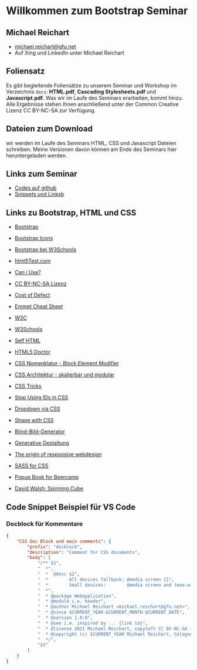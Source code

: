 # Willkommen zum Bootstrap Seminar

## Michael Reichart

-   michael.reichart@gfu.net
-   Auf Xing und LinkedIn unter Michael Reichart

## Foliensatz

Es gibt begleitende Foliensätze zu unserem Seminar und Workshop im Verzeichnis `docs`: **HTML.pdf**, **Cascading Stylesheets.pdf** und **Javascript.pdf**. Was wir im Laufe des Seminars erarbeiten, kommt hinzu. Alle Ergebnisse stehen Ihnen anschließend unter der Common Creative Lizenz CC BY-NC-SA zur Verfügung.

## Dateien zum Download

wir werden im Laufe des Seminars HTML, CSS und Javascript Dateien schreiben. Meine Versionen davon können am Ende des Seminars hier heruntergeladen werden.

## Links zum Seminar

-   [Codes auf github](https://github.com/zenbox/workshop/)
-   [Snippets und Linksb](https://github.com/zenbox/settings-snippets-and-links)

## Links zu Bootstrap, HTML und CSS

-   [Bootstrap](https://getbootstrap.com/)
-   [Bootstrap Icons](https://icons.getbootstrap.com/)
-   [Bootstrap bei W3Schools](https://www.w3schools.com/bootstrap5/index.php)
-   [html5Test.com](http://html5test.com/index.html)
-   [Can i Use?](https://caniuse.com/)
-   [CC BY-NC-SA Lizenz](https://creativecommons.org/licenses/by-nc-sa/3.0/de/)
-   [Cost of Defect](http://thklein.com/de_DE/cost-of-defect/)
-   [Emmet Cheat Sheet](https://docs.emmet.io/cheat-sheet/)

-   [W3C](https://www.w3.org/TR/)
-   [W3Schools](https://www.w3schools.com/)
-   [Self HTML](https://wiki.selfhtml.org/)
-   [HTML5 Doctor](http://html5doctor.com/)

-   [CSS Nomenklatur - Block Element Modifier](http://getbem.com/introduction/)
-   [CSS Architektur - skalierbar und modular](http://smacss.com/)

-   [CSS Tricks](https://css-tricks.com/)
-   [Stop Using IDs in CSS](https://medium.com/@zenbox/stop-using-ids-in-css-e79a860838c6)
-   [Dropdown via CSS](https://css-tricks.com/solved-with-css-dropdown-menus/)
-   [Shape with CSS](https://css-tricks.com/the-shapes-of-css/)

-   [Blind-Bild-Generator](https://picsum.photos/)
-   [Generative Gestaltung](http://www.generative-gestaltung.de/)
-   [The origin of responsive webdesign](https://alistapart.com/article/responsive-web-design/)
-   [SASS for CSS](https://sass-lang.com/guide)

-   [Popup Book for Beercamp](https://2012.beercamp.nclud.com/)
-   [David Walsh: Spinning Cube](https://davidwalsh.name/css-cube)

## Code Snippet Beispiel für VS Code

### Docblock für Kommentare

```json
{
    "CSS Doc Block and main comments": {
        "prefix": "docblock",
        "description": "Comment for CSS documents",
        "body": [
            "/** $1",
            "  *",
            "  *  @desc $2",
            "  *        All devices fallback: @media screen {}",
            "  *        Small devices:        @media screen and (max-width:768px) {}",
            "  *",
            "  * @package Webapplication",
            "  * @module i.e. header",
            "  * @author Michael Reichart <michael.reichart@gfu.net>",
            "  * @since $CURRENT_YEAR-$CURRENT_MONTH-$CURRENT_DATE",
            "  * @version 1.0.0",
            "  * @see i.e. inspired by ... {link to}",
            "  * @license 2021 Michael Reichart, copyleft CC BY-NC-SA {https://creativecommons.org/licenses/by-nc-sa/2.0/de/}",
            "  * @copyright (c) $CURRENT_YEAR Michael Reichart, Cologne",
            "  */",
            "$3"
        ]
    }
}
```
